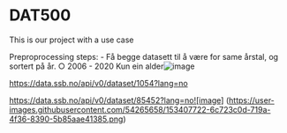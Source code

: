# DAT500
This is our project with a use case

Preproprocessing steps:
	- Få begge datasett til å være for same årstal, og sortert på år.
		○ 2006 - 2020
Kun ein alder![image](https://user-images.githubusercontent.com/54265658/153407706-96c0b068-500d-4799-8160-ada116e1b8f8.png)


https://data.ssb.no/api/v0/dataset/1054?lang=no

https://data.ssb.no/api/v0/dataset/85452?lang=no![image]  (https://user-images.githubusercontent.com/54265658/153407722-6c723c0d-719a-4f36-8390-5b85aae41385.png)
